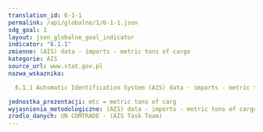 ```yaml
---
translation_id: 6-1-1
permalink: /api/globalne/1/6-1-1.json
sdg_goal: 1
layout: json_globalne_goal_indicator
indicator: "6.1.1"
zmienne: (AIS) data - imports - metric tons of cargo
kategorie: AIS
source_url: www.stat.gov.pl
nazwa_wskaznika:  
  6.1.1 Automatic Identification System (AIS) data - imports - metric tons of cargo
jednostka_prezentacji: mtc = metric tons of carg
wyjasnienia_metodologiczne: (AIS) data - imports - metric tons of cargo
zrodlo_danych: UN COMTRADE - (AIS Task Team)
---
```

